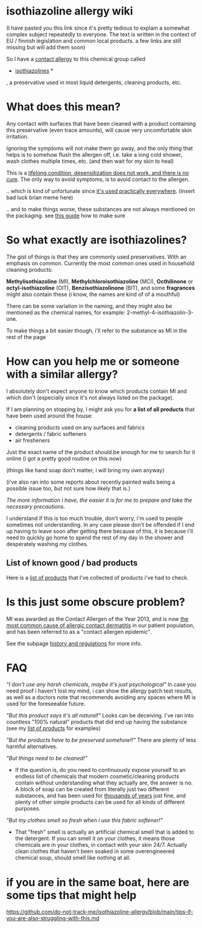 # isothiazoline allergy wiki

(I have pasted you this link since it's pretty tedious to explain a somewhat complex subject repeatedly to everyone. The text is written in the context of EU / finnish legislation and common local products.  a few links are still missing but will add them soon)

So I have a [contact allergy](https://echa.europa.eu/hot-topics/skin-sensitising-chemicals) to this chemical group called

* [isothiazolines](https://en.wikipedia.org/wiki/Isothiazolinone) *

, a preservative used in most liquid detergents, cleaning products, etc.

# What does this mean?

Any contact with surfaces that have been cleaned with a product containing this preservative (even trace amounts), will cause very uncomfortable skin irritation.

Ignoring the symptoms will not make them go away, and the only thing that helps is to somehow flush the allergen off, i.e. take a long cold shower, wash clothes multiple times, etc. (and then wait for my skin to heal)

This is a [lifelong condition, desensitization does not work, and there is no cure](https://echa.europa.eu/hot-topics/skin-sensitising-chemicals). The only way to avoid symptoms, is to avoid contact to the allergen.

.. which is kind of unfortunate since [it's used practically everywhere](https://dermnetnz.org/topics/methylisothiazolinone-allergy). (insert bad luck brian meme here)

.. and to make things worse, these substances are not always mentioned on the packaging. see [this guide](https://github.com/do-not-track-me/isothiazoline-allergy/blob/main/how-to-check-for-mi.md) how to make sure

# So what exactly are isothiazolines?

The gist of things is that they are commonly used preservatives. With an emphasis on common. Currently the most common ones used in household cleaning products:

**Methylisothiazoline** (MI), **Methylchloroisothiazoline** (MCI), **Octhilinone** or **octyl-isothiazoline** (OIT), **Benzisothiazolinone** (BIT), and some **fragrances** might also contain these  (i know, the names are kind of of a mouthful)

There can be some variation in the naming, and they might also be mentioned as the chemical names, for example: 2-methyl-4-isothiazolin-3-one.

To make things a bit easier though, i'll refer to the substance as MI in the rest of the page

# How can you help me or someone with a similar allergy?
I absolutely don't expect anyone to know which products contain MI and which don't (especially since it's not always listed on the package).

If I am planning on stopping by, I might ask you for **a list of all products** that have been used around the house:
- cleaning products used on any surfaces and fabrics
- detergents / fabric softeners
- air fresheners

Just the exact name of the product should be enough for me to search for it online (i got a pretty good routine on this now)

(things like hand soap don't matter, i will bring my own anyway)

(i've also ran into some reports about recently painted walls being a possible issue too, but not sure how likely that is.)

*The more information i have, the easier it is for me to prepare and take the necessary precautions.*

I understand if this is too much trouble, don't worry, i'm used to people sometimes not understanding. In any case please don't be offended if I end up having to leave soon after getting there because of this, it is because I'll need to quickly go home to spend the rest of my day in the shower and desperately washing my clothes.

## List of known good / bad products
Here is a [list of products](https://github.com/do-not-track-me/isothiazoline-allergy/blob/main/safe-and-unsafe-products.md) that I've collected of products i've had to check.


# Is this just some obscure problem?

MI was awarded as the Contact Allergen of the Year 2013, and is now [the most common cause of allergic contact dermatitis](https://www.occderm.asn.au/health-professionals/epidemic-of-allergy-to-preservative-methylisothiazolinone-mi/) in our patient population, and has been referred to as a "contact allergen epidemic".

See the subpage [history and regulations](https://github.com/do-not-track-me/isothiazoline-allergy/blob/main/history-and-regulations.md) for more info.

# FAQ

*"I don't use any harsh chemicals, maybe it's just psychological"*
In case you need proof i haven't lost my mind, i can show the allergy patch test results, as well as a doctors note that recommends avoiding any spaces where MI is used for the foreseeable future.

*"But this product says it's all natural!"*
Looks can be deceiving. I've ran into countless "100% natural" products that did end up having the substance (see my [list of products](https://github.com/do-not-track-me/isothiazoline-allergy/blob/main/safe-and-unsafe-products.md) for examples)

*"But the products have to be preserved somehow!!"*
There are plenty of less harmful alternatives. 

*"But things need to be cleaned!"*
- If the question is, do you need to continuously expose yourself to an endless list of chemicals that modern cosmetic/cleaning products contain without understanding what they actually are, the answer is no. A block of soap can be created from literally just two different substances, and has been used for [thousands of years](https://en.wikipedia.org/wiki/Soap#History) just fine, and plenty of other simple products can be used for all kinds of different purposes.

*"But my clothes smell so fresh when i use this fabric softener!"*
- That "fresh" smell is actually an artificial chemical smell that is added to the detergent. If you can smell it on your clothes, it means those chemicals are in your clothes, in contact with your skin 24/7. Actually clean clothes that haven't been soaked in some overengineered chemical soup, should smell like nothing at all.


# if you are in the same boat, here are some tips that might help

https://github.com/do-not-track-me/isothiazoline-allergy/blob/main/tips-if-you-are-also-struggling-with-this.md

